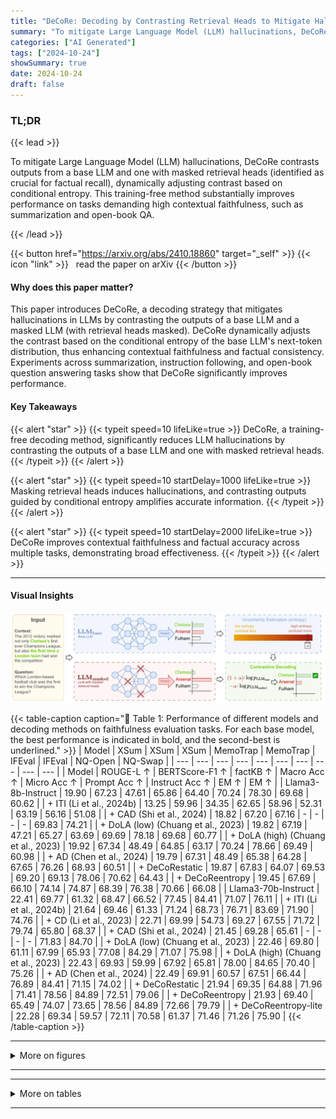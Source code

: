 ```yaml
---
title: "DeCoRe: Decoding by Contrasting Retrieval Heads to Mitigate Hallucinations"
summary: "To mitigate Large Language Model (LLM) hallucinations, DeCoRe contrasts outputs from a base LLM and one with masked retrieval heads (identified as crucial for factual recall), dynamically adjusting co....."
categories: ["AI Generated"]
tags: ["2024-10-24"]
showSummary: true
date: 2024-10-24
draft: false
---
```


### TL;DR


{{< lead >}}

To mitigate Large Language Model (LLM) hallucinations, DeCoRe contrasts outputs from a base LLM and one with masked retrieval heads (identified as crucial for factual recall), dynamically adjusting contrast based on conditional entropy.  This training-free method substantially improves performance on tasks demanding high contextual faithfulness, such as summarization and open-book QA.

{{< /lead >}}


{{< button href="https://arxiv.org/abs/2410.18860" target="_self" >}}
{{< icon "link" >}} &nbsp; read the paper on arXiv
{{< /button >}}

#### Why does this paper matter?
This paper introduces DeCoRe, a decoding strategy that mitigates hallucinations in LLMs by contrasting the outputs of a base LLM and a masked LLM (with retrieval heads masked).  DeCoRe dynamically adjusts the contrast based on the conditional entropy of the base LLM's next-token distribution, thus enhancing contextual faithfulness and factual consistency. Experiments across summarization, instruction following, and open-book question answering tasks show that DeCoRe significantly improves performance.
#### Key Takeaways

{{< alert "star" >}}
{{< typeit speed=10 lifeLike=true >}} DeCoRe, a training-free decoding method, significantly reduces LLM hallucinations by contrasting the outputs of a base LLM and one with masked retrieval heads. {{< /typeit >}}
{{< /alert >}}

{{< alert "star" >}}
{{< typeit speed=10 startDelay=1000 lifeLike=true >}} Masking retrieval heads induces hallucinations, and contrasting outputs guided by conditional entropy amplifies accurate information. {{< /typeit >}}
{{< /alert >}}

{{< alert "star" >}}
{{< typeit speed=10 startDelay=2000 lifeLike=true >}} DeCoRe improves contextual faithfulness and factual accuracy across multiple tasks, demonstrating broad effectiveness. {{< /typeit >}}
{{< /alert >}}

------
#### Visual Insights

![](figures/figures_2_0.png "🔼 Overview of the DeCoRe workflow. Given the same input, the base LLM (LLMbase) and the variant with masked retrieval heads (LLMmasked) predict the next token. An uncertainty estimation is applied to the base model's output using conditional entropy: higher conditional entropy increases the contrastive factor (a), penalising predictions that align with the LLMmasked. The final prediction is selected based on weighted contrastive decoding of the outputs from both models, leading to a more grounded response.")

{{< table-caption caption="🔽 Table 1: Performance of different models and decoding methods on faithfulness evaluation tasks. For each base model, the best performance is indicated in bold, and the second-best is underlined." >}}
| Model | XSum | XSum | XSum | MemoTrap | MemoTrap | IFEval | IFEval | NQ-Open | NQ-Swap |
| --- | --- | --- | --- | --- | --- | --- | --- | --- | --- |
| Model | ROUGE-L ↑ | BERTScore-F1 ↑ | factKB ↑ | Macro Acc ↑ | Micro Acc ↑ | Prompt Acc ↑ | Instruct Acc ↑ | EM ↑ | EM ↑ |
| Llama3-8b-Instruct | 19.90 | 67.23 | 47.61 | 65.86 | 64.40 | 70.24 | 78.30 | 69.68 | 60.62 |
| + ITI (Li et al., 2024b) | 13.25 | 59.96 | 34.35 | 62.65 | 58.96 | 52.31 | 63.19 | 56.16 | 51.08 |
| + CAD (Shi et al., 2024) | 18.82 | 67.20 | 67.16 | - | - | - | - | 69.83 | 74.21 |
| + DoLA (low) (Chuang et al., 2023) | 19.82 | 67.19 | 47.21 | 65.27 | 63.69 | 69.69 | 78.18 | 69.68 | 60.77 |
| + DoLA (high) (Chuang et al., 2023) | 19.92 | 67.34 | 48.49 | 64.85 | 63.17 | 70.24 | 78.66 | 69.49 | 60.98 |
| + AD (Chen et al., 2024) | 19.79 | 67.31 | 48.49 | 65.38 | 64.28 | 67.65 | 76.26 | 68.93 | 60.51 |
| + DeCoRestatic | 19.87 | 67.83 | 64.07 | 69.53 | 69.20 | 69.13 | 78.06 | 70.62 | 64.43 |
| + DeCoReentropy | 19.45 | 67.69 | 66.10 | 74.14 | 74.87 | 68.39 | 76.38 | 70.66 | 66.08 |
| Llama3-70b-Instruct | 22.41 | 69.77 | 61.32 | 68.47 | 66.52 | 77.45 | 84.41 | 71.07 | 76.11 |
| + ITI (Li et al., 2024b) | 21.64 | 69.46 | 61.33 | 71.24 | 68.73 | 76.71 | 83.69 | 71.90 | 74.76 |
| + CD (Li et al., 2023) | 22.71 | 69.99 | 54.73 | 69.27 | 67.55 | 71.72 | 79.74 | 65.80 | 68.37 |
| + CAD (Shi et al., 2024) | 21.45 | 69.28 | 65.61 | - | - | - | - | 71.83 | 84.70 |
| + DoLA (low) (Chuang et al., 2023) | 22.46 | 69.80 | 61.11 | 67.99 | 65.93 | 77.08 | 84.29 | 71.07 | 75.98 |
| + DoLA (high) (Chuang et al., 2023) | 22.43 | 69.93 | 59.99 | 67.92 | 65.81 | 78.00 | 84.65 | 70.40 | 75.26 |
| + AD (Chen et al., 2024) | 22.49 | 69.91 | 60.57 | 67.51 | 66.44 | 76.89 | 84.41 | 71.15 | 74.02 |
| + DeCoRestatic | 21.94 | 69.35 | 64.88 | 71.96 | 71.41 | 78.56 | 84.89 | 72.51 | 79.06 |
| + DeCoReentropy | 21.93 | 69.40 | 65.49 | 74.07 | 73.65 | 78.56 | 84.89 | 72.66 | 79.79 |
| + DeCoReentropy-lite | 22.28 | 69.34 | 59.57 | 72.11 | 70.58 | 61.37 | 71.46 | 71.26 | 75.90 |
{{< /table-caption >}}

------



<details>
<summary>More on figures
</summary>


![](figures/figures_8_0.png "🔼 Correlation between the number of masked retrieval heads and performance of Llama3-8B-Instruct with DeCoReentropy on each task. The correlations are quantified by the Pearson Correlation Coefficient r for each plot. Detailed results are listed in Table 14 and Table 16.")

![](figures/figures_8_1.png "🔼 Correlation between the number of masked retrieval heads and performance of Llama3-8B-Instruct with DeCoReentropy on each task. The correlations are quantified by the Pearson Correlation Coefficient r for each plot. Detailed results are listed in Table 14 and Table 16.")

![](figures/figures_8_2.png "🔼 Correlation between the number of masked retrieval heads and performance of Llama3-8B-Instruct with DeCoReentropy on each task. The correlations are quantified by the Pearson Correlation Coefficient r for each plot. Detailed results are listed in Table 14 and Table 16.")

![](figures/figures_18_0.png "🔼 Overview of the DeCoRe workflow. Given the same input, the base LLM (LLMbase) and the variant with masked retrieval heads (LLMmasked) predict the next token. An uncertainty estimation is applied to the base model's output using conditional entropy: higher conditional entropy increases the contrastive factor (a), penalising predictions that align with the LLMmasked. The final prediction is selected based on weighted contrastive decoding of the outputs from both models, leading to a more grounded response.")

![](figures/figures_20_0.png "🔼 Correlation between the number of masked retrieval heads and performance of Llama3-8B-Instruct with DeCoReentropy on each task. The correlations are quantified by the Pearson Correlation Coefficient r for each plot. Detailed results are listed in Table 14 and Table 16.")

![](figures/figures_25_0.png "🔼 Correlation between the number of masked random heads and performance of Llama3-8B-Instruct with DeCoReentropy on each task. The correlations are quantified by the Pearson Correlation Coefficient r for each plot. Detailed results are listed in Table 14 and Table 16.")

![](figures/figures_35_0.png "🔼 Overview of the DeCoRe workflow. Given the same input, the base LLM (LLMbase) and the variant with masked retrieval heads (LLMmasked) predict the next token. An uncertainty estimation is applied to the base model's output using conditional entropy: higher conditional entropy increases the contrastive factor (a), penalising predictions that align with the LLMmasked. The final prediction is selected based on weighted contrastive decoding of the outputs from both models, leading to a more grounded response.")


</details>

------







------

<details>
<summary>More on tables
</summary>


{{< table-caption caption="🔽 Table 1: Performance of different models and decoding methods on faithfulness evaluation tasks. For each base model, the best performance is indicated in bold, and the second-best is underlined." >}}
{{< /table-caption >}}

{{< table-caption caption="🔽 Table 1: Performance of different models and decoding methods on faithfulness evaluation tasks. For each base model, the best performance is indicated in bold, and the second-best is underlined." >}}
{{< /table-caption >}}

{{< table-caption caption="🔽 Table 1: Performance of different models and decoding methods on faithfulness evaluation tasks. For each base model, the best performance is indicated in bold, and the second-best is underlined." >}}
{{< /table-caption >}}

{{< table-caption caption="🔽 Table 1: Performance of different models and decoding methods on faithfulness evaluation tasks. For each base model, the best performance is indicated in bold, and the second-best is underlined." >}}
{{< /table-caption >}}

{{< table-caption caption="🔽 Table 1: Performance of different models and decoding methods on faithfulness evaluation tasks. For each base model, the best performance is indicated in bold, and the second-best is underlined." >}}
{{< /table-caption >}}

{{< table-caption caption="🔽 Table 7: Performance comparison of Llama3-8B-Instruct with different number of masked retrieval heads on factuality evaluation tasks." >}}
{{< /table-caption >}}

{{< table-caption caption="🔽 Table 2: Performance of different models and decoding methods on factuality evaluation tasks. For each base model, the best performance is indicated in bold, and the second-best is underlined." >}}
{{< /table-caption >}}

{{< table-caption caption="🔽 Table 9: Performance comparison of Llama3-8B-Instruct with different number of masked retrieval heads on MuSiQue, a multi-hop reasoning dataset, with and without CoT prompting in both closed-book and open-book settings." >}}
{{< /table-caption >}}

{{< table-caption caption="🔽 Table 10: Performance comparison of Llama3-8B-Instruct with different numbers of masked random heads on MuSiQue, a multi-hop reasoning dataset, with and without CoT prompting in both closed-book and open-book settings." >}}
{{< /table-caption >}}

{{< table-caption caption="🔽 Table 1: Performance of different models and decoding methods on faithfulness evaluation tasks. For each base model, the best performance is indicated in bold, and the second-best is underlined." >}}
{{< /table-caption >}}

{{< table-caption caption="🔽 Table 1: Performance of different models and decoding methods on faithfulness evaluation tasks. For each base model, the best performance is indicated in bold, and the second-best is underlined." >}}
{{< /table-caption >}}

{{< table-caption caption="🔽 Table 1: Performance of different models and decoding methods on faithfulness evaluation tasks. For each base model, the best performance is indicated in bold, and the second-best is underlined." >}}
{{< /table-caption >}}

{{< table-caption caption="🔽 Table 1: Performance of different models and decoding methods on faithfulness evaluation tasks. For each base model, the best performance is indicated in bold, and the second-best is underlined." >}}
{{< /table-caption >}}

{{< table-caption caption="🔽 Table 1: Performance of different models and decoding methods on faithfulness evaluation tasks. For each base model, the best performance is indicated in bold, and the second-best is underlined." >}}
{{< /table-caption >}}

{{< table-caption caption="🔽 Table 2: Performance of different models and decoding methods on factuality evaluation tasks. For each base model, the best performance is indicated in bold, and the second-best is underlined." >}}
{{< /table-caption >}}

{{< table-caption caption="🔽 Table 1: Performance of different models and decoding methods on faithfulness evaluation tasks. For each base model, the best performance is indicated in bold, and the second-best is underlined." >}}
{{< /table-caption >}}

{{< table-caption caption="🔽 Table 19: Performance comparison across different numbers of masked random heads on MuSiQue, a multi-hop reasoning dataset, with and without CoT prompting in both closed-book and open-book settings." >}}
{{< /table-caption >}}

{{< table-caption caption="🔽 Table 1: Performance of different models and decoding methods on faithfulness evaluation tasks. For each base model, the best performance is indicated in bold, and the second-best is underlined." >}}
{{< /table-caption >}}

{{< table-caption caption="🔽 Table 1: Performance of different models and decoding methods on faithfulness evaluation tasks. For each base model, the best performance is indicated in bold, and the second-best is underlined." >}}
{{< /table-caption >}}

{{< table-caption caption="🔽 Table 1: Performance of different models and decoding methods on faithfulness evaluation tasks. For each base model, the best performance is indicated in bold, and the second-best is underlined." >}}
{{< /table-caption >}}

{{< table-caption caption="🔽 Table 23: Performance of Llama3-8b-Instruct with DeCoRestatic on faithfulness evaluation tasks. For each base model, the best performance is indicated in bold, and the second-best is underlined." >}}
{{< /table-caption >}}

{{< table-caption caption="🔽 Performance of Llama3-8b-Instruct with DeCoRestatic on factuality evaluation tasks. For each base model, the best performance is indicated in bold, and the second-best is underlined." >}}
{{< /table-caption >}}

{{< table-caption caption="🔽 Table 1: Performance of different models and decoding methods on faithfulness evaluation tasks. For each base model, the best performance is indicated in bold, and the second-best is underlined." >}}
{{< /table-caption >}}

{{< table-caption caption="🔽 Table 1: Performance of different models and decoding methods on faithfulness evaluation tasks. For each base model, the best performance is indicated in bold, and the second-best is underlined." >}}
{{< /table-caption >}}

{{< table-caption caption="🔽 Table 1: Performance of different models and decoding methods on faithfulness evaluation tasks. For each base model, the best performance is indicated in bold, and the second-best is underlined." >}}
{{< /table-caption >}}


</details>

------

